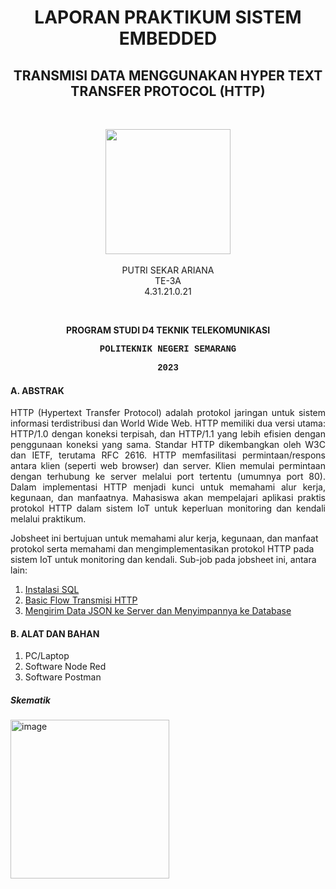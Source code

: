 <h1 align="center">LAPORAN PRAKTIKUM SISTEM EMBEDDED</h1>
<h2 align="center"> TRANSMISI DATA MENGGUNAKAN HYPER TEXT TRANSFER PROTOCOL (HTTP) </h2>
<br>
<p align="center">
  <img src="https://en.polines.ac.id/images/logo_bw.jpg" width="200" height="200">
<br>
<br>PUTRI SEKAR ARIANA
<br>TE-3A
<br>4.31.21.0.21</p>
<br>
<b><p align="center">PROGRAM STUDI D4 TEKNIK TELEKOMUNIKASI</p>
<p style="font-family:courier;" align="center">POLITEKNIK NEGERI SEMARANG</p>
<p style="font-family:courier;" align="center">2023</p></b> 

#### A.	ABSTRAK
<p align="justify"> HTTP (Hypertext Transfer Protocol) adalah protokol jaringan untuk sistem informasi terdistribusi dan World Wide Web. HTTP memiliki dua versi utama: HTTP/1.0 dengan koneksi terpisah, dan HTTP/1.1 yang lebih efisien dengan penggunaan koneksi yang sama. Standar HTTP dikembangkan oleh W3C dan IETF, terutama RFC 2616. HTTP memfasilitasi permintaan/respons antara klien (seperti web browser) dan server. Klien memulai permintaan dengan terhubung ke server melalui port tertentu (umumnya port 80). Dalam implementasi HTTP menjadi kunci untuk memahami alur kerja, kegunaan, dan manfaatnya. Mahasiswa akan mempelajari aplikasi praktis protokol HTTP dalam sistem IoT untuk keperluan monitoring dan kendali melalui praktikum.</p>

Jobsheet ini bertujuan untuk memahami alur kerja, kegunaan, dan manfaat protokol serta memahami dan mengimplementasikan protokol HTTP pada sistem IoT untuk monitoring dan kendali. Sub-job pada jobsheet ini, antara lain:
  1. <a href="https://github.com/sekarnaa/sistem-embedded-new/blob/071c057940339d921b6b6a288f0dcb924bd8e6cc/Laporan%207/A.%20Instalasi%20SQL%20Server.md">Instalasi SQL</a>
  2. <a href="https://github.com/sekarnaa/sistem-embedded-new/blob/160a0e76c0e0cbe485d2276e768269e2d412304a/Laporan%202/Mengakses%20Sensor%20DHT11.md"> Basic Flow Transmisi HTTP</a>
  3. <a href="https://github.com/sekarnaa/sistem-embedded-new/blob/717bcc85dd8af8838aa9f3e6e7e1ff3a89645c05/Laporan%202/Mengakses%20Sensor%20RFID.md">Mengirim Data JSON ke Server dan Menyimpannya ke Database</a>

#### B.	ALAT DAN BAHAN
1. PC/Laptop
2. Software Node Red
3. Software Postman
##### Skematik
<img width="254" alt="image" src="https://github.com/sekarnaa/sistem-embedded-new/assets/150989006/cc8291f9-85e5-4973-a3e1-666c617f7b74">
